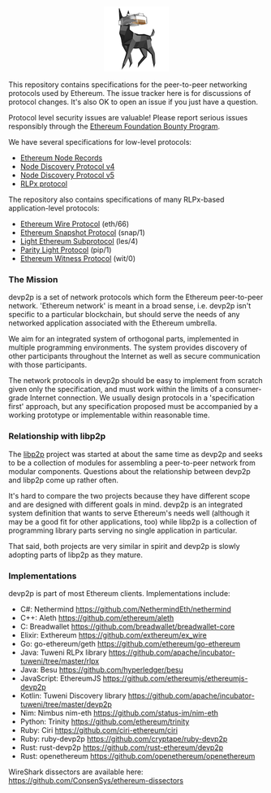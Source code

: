 <p align="center"><img src="etherdog.png"></p>

This repository contains specifications for the peer-to-peer networking protocols used by
Ethereum. The issue tracker here is for discussions of protocol changes. It's also OK to
open an issue if you just have a question.

Protocol level security issues are valuable! Please report serious issues responsibly
through the [Ethereum Foundation Bounty Program].

We have several specifications for low-level protocols:

- [Ethereum Node Records]
- [Node Discovery Protocol v4]
- [Node Discovery Protocol v5]
- [RLPx protocol]

The repository also contains specifications of many RLPx-based application-level protocols:

- [Ethereum Wire Protocol] (eth/66)
- [Ethereum Snapshot Protocol] (snap/1)
- [Light Ethereum Subprotocol] (les/4)
- [Parity Light Protocol] (pip/1)
- [Ethereum Witness Protocol] (wit/0)

### The Mission

devp2p is a set of network protocols which form the Ethereum peer-to-peer network.
'Ethereum network' is meant in a broad sense, i.e. devp2p isn't specific to a particular
blockchain, but should serve the needs of any networked application associated with the
Ethereum umbrella.

We aim for an integrated system of orthogonal parts, implemented in multiple programming
environments. The system provides discovery of other participants throughout the Internet
as well as secure communication with those participants.

The network protocols in devp2p should be easy to implement from scratch given only the
specification, and must work within the limits of a consumer-grade Internet connection. We
usually design protocols in a 'specification first' approach, but any specification
proposed must be accompanied by a working prototype or implementable within reasonable
time.

### Relationship with libp2p

The [libp2p] project was started at about the same time as devp2p and seeks to be a
collection of modules for assembling a peer-to-peer network from modular components.
Questions about the relationship between devp2p and libp2p come up rather often.

It's hard to compare the two projects because they have different scope and are designed
with different goals in mind. devp2p is an integrated system definition that wants to
serve Ethereum's needs well (although it may be a good fit for other applications, too)
while libp2p is a collection of programming library parts serving no single application in
particular.

That said, both projects are very similar in spirit and devp2p is slowly adopting parts of
libp2p as they mature.

### Implementations

devp2p is part of most Ethereum clients. Implementations include:

- C#: Nethermind <https://github.com/NethermindEth/nethermind>
- C++: Aleth <https://github.com/ethereum/aleth>
- C: Breadwallet <https://github.com/breadwallet/breadwallet-core>
- Elixir: Exthereum <https://github.com/exthereum/ex_wire>
- Go: go-ethereum/geth <https://github.com/ethereum/go-ethereum>
- Java: Tuweni RLPx library <https://github.com/apache/incubator-tuweni/tree/master/rlpx>
- Java: Besu <https://github.com/hyperledger/besu>
- JavaScript: EthereumJS <https://github.com/ethereumjs/ethereumjs-devp2p>
- Kotlin: Tuweni Discovery library <https://github.com/apache/incubator-tuweni/tree/master/devp2p>
- Nim: Nimbus nim-eth <https://github.com/status-im/nim-eth>
- Python: Trinity <https://github.com/ethereum/trinity>
- Ruby: Ciri <https://github.com/ciri-ethereum/ciri>
- Ruby: ruby-devp2p <https://github.com/cryptape/ruby-devp2p>
- Rust: rust-devp2p <https://github.com/rust-ethereum/devp2p>
- Rust: openethereum <https://github.com/openethereum/openethereum>

WireShark dissectors are available here: <https://github.com/ConsenSys/ethereum-dissectors>

[Ethereum Foundation Bounty Program]: https://bounty.ethereum.org
[Ethereum Wire Protocol]: ./caps/eth.md
[Ethereum Snapshot Protocol]: ./caps/snap.md
[Light Ethereum Subprotocol]: ./caps/les.md
[Ethereum Witness Protocol]: ./caps/wit.md
[Ethereum Node Records]: ./enr.md
[Node Discovery Protocol v4]: ./discv4.md
[Node Discovery Protocol v5]: ./discv5/discv5.md
[Parity Light Protocol]: ./caps/pip.md
[RLPx protocol]: ./rlpx.md
[libp2p]: https://libp2p.io
 
